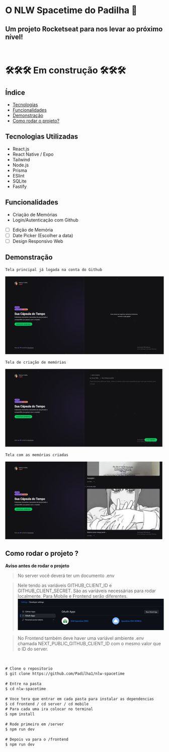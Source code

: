 # O NLW Spacetime do Padilha 🚀

## Um projeto Rocketseat para nos levar ao próximo nível!

<br>

# 🛠🛠🛠 Em construção 🛠🛠🛠

## Índice

- <a href="Tecnologias Utilizadas"> Tecnologias </a>
- <a href="Funcionalidades"> Funcionalidades </a>
- <a href="Demonstração"> Demonstração </a>
- <a href="Como rodar o projeto ?"> Como rodar o projeto? </a>

## Tecnologias Utilizadas

- React.js
- React Native / Expo
- Tailwind
- Node.js
- Prisma
- ESlint
- SQLite
- Fastify

## Funcionalidades

- Criação de Memórias
- Login/Autenticação com Github
- [ ] Edição de Memória
- [ ] Date Picker (Escolher a data)
- [ ] Design Responsivo Web

## Demonstração

    Tela principal já logada na conta do Github

![Tela principal](frontend\public\indexSpacetime.png)

    Tela de criação de memórias

![Tela principal](frontend\public\createMemories.png)

    Tela com as memórias criadas

![Tela principal](frontend\public\pageMemories.png)

## Como rodar o projeto ?

**Aviso antes de rodar o projeto**

> No server você deverá ter um documento .env

> Nele tendo as variáveis GITHUB_CLIENT_ID e GITHUB_CLIENT_SECRET. São as variáveis necessárias para rodar localmente. Para Mobile e Frontend serão diferentes.
> ![](frontend\public\devSetting.png)

> No Frontend também deve haver uma variável ambiente .env
> chamada NEXT_PUBLIC_GITHUB_CLIENT_ID com o mesmo valor que o ID do server.

<br>

```
# Clone o repositorio
$ git clone https://github.com/Padilha1/nlw-spacetime

# Entre na pasta
$ cd nlw-spacetime

# Voce tera que entrar em cada pasta para instalar as dependencias
$ cd frontend / cd server / cd mobile
# Para cada uma ira colocar no terminal
$ npm install

# Rode primeiro em /server
$ npm run dev

# Depois va para o /frontend
$ npm run dev

```
